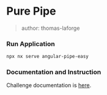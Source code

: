 # Pure Pipe

> author: thomas-laforge

### Run Application

```bash
npx nx serve angular-pipe-easy
```

### Documentation and Instruction

Challenge documentation is [here](https://angular-challenges.vercel.app/challenges/angular/8-pipe-pure/).
